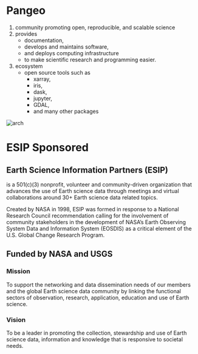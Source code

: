 # Pangeo

1. community promoting open, reproducible, and scalable science
2. provides 
	- documentation, 
	- develops and maintains software, 
	- and deploys computing infrastructure 
	- to make scientific research and programming easier.
3. ecosystem
	- open source tools such as 
		- xarray, 
		- iris, 
		- dask, 
		- jupyter, 
		- GDAL, 
		- and many other packages

![arch](https://pangeo.io/_images/pangeo_tech_1.png)

# ESIP Sponsored

## Earth Science Information Partners (ESIP) 

is a 501(c)(3) nonprofit, volunteer and community-driven organization that advances the use of Earth science data through meetings and virtual collaborations around 30+ Earth science data related topics.

Created by NASA in 1998, ESIP was formed in response to a National Research Council recommendation calling for the involvement of community stakeholders in the development of NASA’s Earth Observing System Data and Information System (EOSDIS) as a critical element of the U.S. Global Change Research Program.

## Funded by NASA and USGS

### Mission
To support the networking and data dissemination needs of our members and the global Earth science data community by linking the functional sectors of observation, research, application, education and use of Earth science.

### Vision
To be a leader in promoting the collection, stewardship and use of Earth science data, information and knowledge that is responsive to societal needs.
